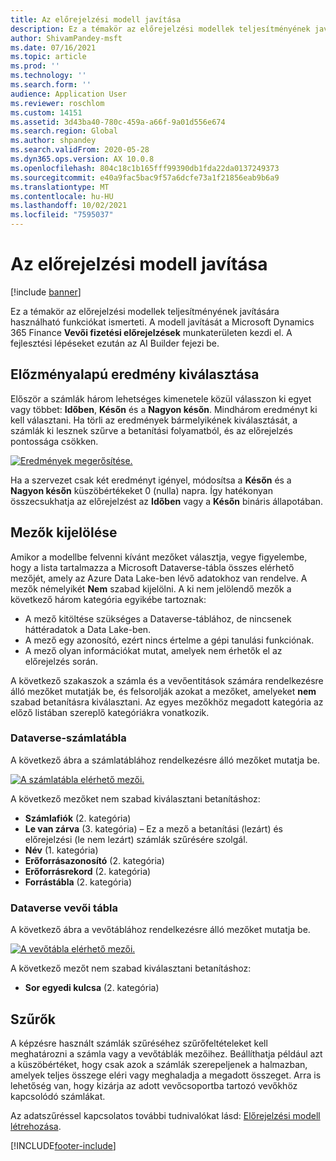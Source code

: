 ```yaml
---
title: Az előrejelzési modell javítása
description: Ez a témakör az előrejelzési modellek teljesítményének javítására használható funkciókat ismerteti.
author: ShivamPandey-msft
ms.date: 07/16/2021
ms.topic: article
ms.prod: ''
ms.technology: ''
ms.search.form: ''
audience: Application User
ms.reviewer: roschlom
ms.custom: 14151
ms.assetid: 3d43ba40-780c-459a-a66f-9a01d556e674
ms.search.region: Global
ms.author: shpandey
ms.search.validFrom: 2020-05-28
ms.dyn365.ops.version: AX 10.0.8
ms.openlocfilehash: 804c18c1b165fff99390db1fda22da0137249373
ms.sourcegitcommit: e40a9fac5bac9f57a6dcfe73a1f21856eab9b6a9
ms.translationtype: MT
ms.contentlocale: hu-HU
ms.lasthandoff: 10/02/2021
ms.locfileid: "7595037"
---
```

# <a name="improve-the-prediction-model"></a>Az előrejelzési modell javítása

[!include [banner](../includes/banner.md)]

Ez a témakör az előrejelzési modellek teljesítményének javítására használható funkciókat ismerteti. A modell javítását a Microsoft Dynamics 365 Finance **Vevői fizetési előrejelzések** munkaterületen kezdi el. A fejlesztési lépéseket ezután az AI Builder fejezi be.

## <a name="select-historical-outcomes"></a>Előzményalapú eredmény kiválasztása

Először a számlák három lehetséges kimenetele közül válasszon ki egyet vagy többet: **Időben**, **Későn** és a **Nagyon későn**. Mindhárom eredményt ki kell választani. Ha törli az eredmények bármelyikének kiválasztását, a számlák ki lesznek szűrve a betanítási folyamatból, és az előrejelzés pontossága csökken.

[![Eredmények megerősítése.](./media/confirm-3-outcomes.png)](./media/confirm-3-outcomes.png)

Ha a szervezet csak két eredményt igényel, módosítsa a **Későn** és a **Nagyon későn** küszöbértékeket 0 (nulla) napra. Így hatékonyan összecsukhatja az előrejelzést az **Időben** vagy a **Későn** bináris állapotában.

## <a name="select-fields"></a>Mezők kijelölése

Amikor a modellbe felvenni kívánt mezőket választja, vegye figyelembe, hogy a lista tartalmazza a Microsoft Dataverse-tábla összes elérhető mezőjét, amely az Azure Data Lake-ben lévő adatokhoz van rendelve. A mezők némelyikét **Nem** szabad kijelölni. A ki nem jelölendő mezők a következő három kategória egyikébe tartoznak:

- A mező kitöltése szükséges a Dataverse-táblához, de nincsenek háttéradatok a Data Lake-ben.
- A mező egy azonosító, ezért nincs értelme a gépi tanulási funkciónak.
- A mező olyan információkat mutat, amelyek nem érhetők el az előrejelzés során.

A következő szakaszok a számla és a vevőentitások számára rendelkezésre álló mezőket mutatják be, és felsorolják azokat a mezőket, amelyeket **nem** szabad betanításra kiválasztani. Az egyes mezőkhöz megadott kategória az előző listában szereplő kategóriákra vonatkozik.
 
### <a name="invoice-dataverse-table"></a>Dataverse-számlatábla

A következő ábra a számlatáblához rendelkezésre álló mezőket mutatja be.

[![A számlatábla elérhető mezői.](./media/available-fields.png)](./media/available-fields.png)

A következő mezőket nem szabad kiválasztani betanításhoz:

- **Számlafiók** (2. kategória)
- **Le van zárva** (3. kategória) – Ez a mező a betanítási (lezárt) és előrejelzési (le nem lezárt) számlák szűrésére szolgál.
- **Név** (1. kategória)
- **Erőforrásazonosító** (2. kategória)
- **Erőforrásrekord** (2. kategória)
- **Forrástábla** (2. kategória)

### <a name="customer-dataverse-table"></a>Dataverse vevői tábla

A következő ábra a vevőtáblához rendelkezésre álló mezőket mutatja be.

[![A vevőtábla elérhető mezői.](./media/related-entities.png)](./media/related-entities.png)

A következő mezőt nem szabad kiválasztani betanításhoz:

- **Sor egyedi kulcsa** (2. kategória)

## <a name="filters"></a>Szűrők

A képzésre használt számlák szűréséhez szűrőfeltételeket kell meghatározni a számla vagy a vevőtáblák mezőihez. Beállíthatja például azt a küszöbértéket, hogy csak azok a számlák szerepeljenek a halmazban, amelyek teljes összege eléri vagy meghaladja a megadott összeget. Arra is lehetőség van, hogy kizárja az adott vevőcsoportba tartozó vevőkhöz kapcsolódó számlákat.

Az adatszűréssel kapcsolatos további tudnivalókat lásd: [Előrejelzési modell létrehozása](/ai-builder/prediction-create-model#filter-your-data).

[!INCLUDE[footer-include](../../includes/footer-banner.md)]
